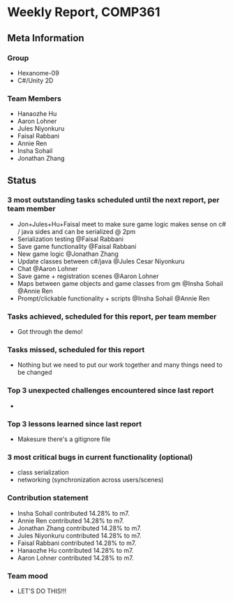 # Weekly Report, COMP361

## Meta Information

### Group

 * Hexanome-09
 * C#/Unity 2D

### Team Members

 * Hanaozhe Hu
 * Aaron Lohner
 * Jules Niyonkuru
 * Faisal Rabbani
 * Annie Ren
 * Insha Sohail
 * Jonathan Zhang


## Status

### 3 most outstanding tasks scheduled until the next report, per team member
- Jon+Jules+Hu+Faisal meet to make sure game logic makes sense on c# / java sides and can be serialized @ 2pm
- Serialization testing @Faisal Rabbani
- Save game functionality @Faisal Rabbani
- New game logic @Jonathan Zhang
- Update classes between c#/java @Jules Cesar Niyonkuru
- Chat @Aaron Lohner
- Save game + registration scenes @Aaron Lohner
- Maps between game objects and game classes from gm @Insha Sohail @Annie Ren
- Prompt/clickable functionality + scripts @Insha Sohail @Annie Ren
 

### Tasks achieved, scheduled for this report, per team member
   * Got through the demo!

### Tasks missed, scheduled for this report 
   * Nothing but we need to put our work together and many things need to be changed 

### Top 3 unexpected challenges encountered since last report
   * 

### Top 3 lessons learned since last report
   * Makesure there's a gitignore file 

### 3 most critical bugs in current functionality (optional)
   * class serialization 
   * networking (synchronization across users/scenes)

### Contribution statement
   * Insha Sohail contributed 14.28% to m7.
   * Annie Ren contributed 14.28% to m7.
   * Jonathan Zhang contributed 14.28% to m7.
   * Jules Niyonkuru contributed 14.28% to m7.
   * Faisal Rabbani contributed 14.28% to m7.
   * Hanaozhe Hu contributed 14.28% to m7.
   * Aaron Lohner contributed 14.28% to m7.
   

### Team mood
   * LET'S DO THIS!!!
